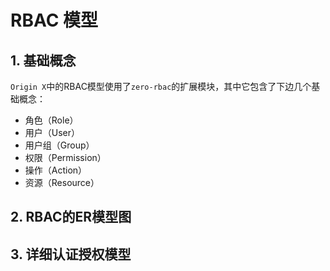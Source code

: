 # RBAC 模型

## 1. 基础概念

`Origin X`中的RBAC模型使用了`zero-rbac`的扩展模块，其中它包含了下边几个基础概念：

* 角色（Role）
* 用户（User）
* 用户组（Group）
* 权限（Permission）
* 操作（Action）
* 资源（Resource）

## 2. RBAC的ER模型图


## 3. 详细认证授权模型


